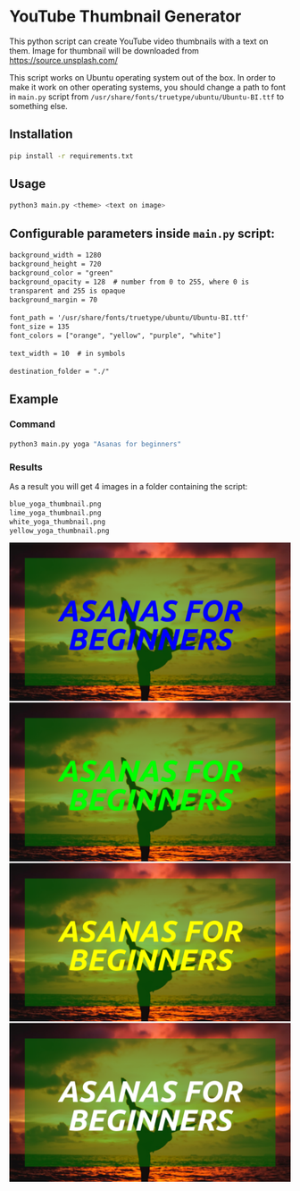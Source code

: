 # YouTube Thumbnail Generator
This python script can create YouTube video thumbnails with a text on them.
Image for thumbnail will be downloaded from https://source.unsplash.com/

This script works on Ubuntu operating system out of the box.
In order to make it work on other operating systems, you should change a path to font in 
`main.py` script from `/usr/share/fonts/truetype/ubuntu/Ubuntu-BI.ttf` to something else. 
## Installation
```bash
pip install -r requirements.txt
```
## Usage
```bash
python3 main.py <theme> <text on image>
```
## Configurable parameters inside `main.py` script:
```
background_width = 1280
background_height = 720
background_color = "green"
background_opacity = 128  # number from 0 to 255, where 0 is transparent and 255 is opaque
background_margin = 70

font_path = '/usr/share/fonts/truetype/ubuntu/Ubuntu-BI.ttf'
font_size = 135
font_colors = ["orange", "yellow", "purple", "white"]

text_width = 10  # in symbols

destination_folder = "./"
```
## Example
### Command
```bash
python3 main.py yoga "Asanas for beginners"
```
### Results
As a result you will get 4 images in a folder containing the script:
```
blue_yoga_thumbnail.png
lime_yoga_thumbnail.png
white_yoga_thumbnail.png
yellow_yoga_thumbnail.png
```
![Result image 1](example_images/blue_yoga_thumbnail.png?raw=true "Blue")
![Result image 2](example_images/lime_yoga_thumbnail.png?raw=true "Lime")
![Result image 3](example_images/yellow_yoga_thumbnail.png?raw=true "Yellow")
![Result image 4](example_images/white_yoga_thumbnail.png?raw=true "White")